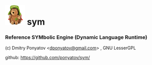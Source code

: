 # ![logo](logo64x64.png) sym
### Reference SYMbolic Engine (Dynamic Language Runtime)

(c) Dmitry Ponyatov <<dponyatov@gmail.com>> , GNU LesserGPL

github: https://github.com/ponyatov/sym/
